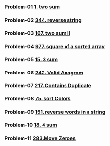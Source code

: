 ### Problem-01 [1. two sum](https://leetcode.com/problems/two-sum/description/)

### Problem-02 [344. reverse string](https://leetcode.com/problems/reverse-string/description/)

### Problem-03 [167. two sum II](https://leetcode.com/problems/two-sum-ii-input-array-is-sorted/description/)

### Problem-04 [977. square of a sorted array](https://leetcode.com/problems/squares-of-a-sorted-array/description/)

### Problem-05 [15. 3 sum](https://leetcode.com/problems/3sum/description/)  

### Problem-06 [242. Valid Anagram](https://leetcode.com/problems/valid-anagram/description/)  

### Problem-07 [217. Contains Duplicate](https://leetcode.com/problems/contains-duplicate/description/)

### Problem-08 [75. sort Colors](https://leetcode.com/problems/sort-colors/description/)  

### Problem-09 [151. reverse words in a string ](https://leetcode.com/problems/reverse-words-in-a-string/description/)

### Problem-10 [18. 4 sum ](https://leetcode.com/problems/4sum/description/)

### Problem-11 [283.Move Zeroes](https://leetcode.com/problems/move-zeroes/description/)
